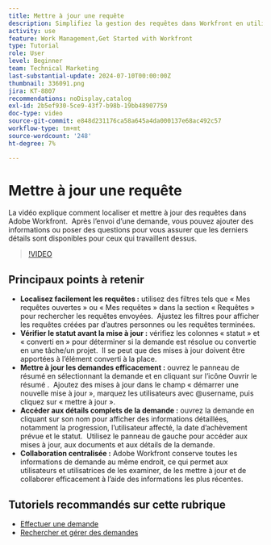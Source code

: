 ```yaml
---
title: Mettre à jour une requête
description: Simplifiez la gestion des requêtes dans Workfront en utilisant des filtres pour localiser les requêtes, en mettant à jour efficacement l’état et les détails, en accédant à des informations complètes et en favorisant une collaboration centralisée pour des workflows rationalisés.
activity: use
feature: Work Management,Get Started with Workfront
type: Tutorial
role: User
level: Beginner
team: Technical Marketing
last-substantial-update: 2024-07-10T00:00:00Z
thumbnail: 336091.png
jira: KT-8807
recommendations: noDisplay,catalog
exl-id: 2b5ef930-5ce9-43f7-b98b-19bb48907759
doc-type: video
source-git-commit: e848d231176ca58a645a4da000137e68ac492c57
workflow-type: tm+mt
source-wordcount: '248'
ht-degree: 7%

---
```


# Mettre à jour une requête

La vidéo explique comment localiser et mettre à jour des requêtes dans Adobe Workfront. &#x200B; Après l’envoi d’une demande, vous pouvez ajouter des informations ou poser des questions pour vous assurer que les derniers détails sont disponibles pour ceux qui travaillent dessus. &#x200B; &#x200B;

>[!VIDEO](https://video.tv.adobe.com/v/336091/?quality=12&learn=on&enablevpops)

## Principaux points à retenir

* **Localisez facilement les requêtes :** utilisez des filtres tels que « Mes requêtes ouvertes » ou « Mes requêtes » dans la section « Requêtes » pour rechercher les requêtes envoyées. &#x200B; Ajustez les filtres pour afficher les requêtes créées par d’autres personnes ou les requêtes terminées.
* **Vérifier le statut avant la mise à jour :** vérifiez les colonnes « statut » et « converti en » pour déterminer si la demande est résolue ou convertie en une tâche/un projet. &#x200B; Il se peut que des mises à jour doivent être apportées à l’élément converti à la place. &#x200B;
* **Mettre à jour les demandes efficacement :** ouvrez le panneau de résumé en sélectionnant la demande et en cliquant sur l’icône Ouvrir le résumé . &#x200B; Ajoutez des mises à jour dans le champ « démarrer une nouvelle mise à jour », marquez les utilisateurs avec @username, puis cliquez sur « mettre à jour ». &#x200B;
* **Accéder aux détails complets de la demande :** ouvrez la demande en cliquant sur son nom pour afficher des informations détaillées, notamment la progression, l’utilisateur affecté, la date d’achèvement prévue et le statut. &#x200B; Utilisez le panneau de gauche pour accéder aux mises à jour, aux documents et aux détails de la demande.
* **Collaboration centralisée :** Adobe Workfront conserve toutes les informations de demande au même endroit, ce qui permet aux utilisateurs et utilisatrices de les examiner, de les mettre à jour et de collaborer efficacement à l’aide des informations les plus récentes. &#x200B;


## Tutoriels recommandés sur cette rubrique

* [Effectuer une demande](/help/manage-work/issues-requests/make-a-request.md)
* [Rechercher et gérer des demandes](/help/manage-work/issues-requests/find-requests.md)
